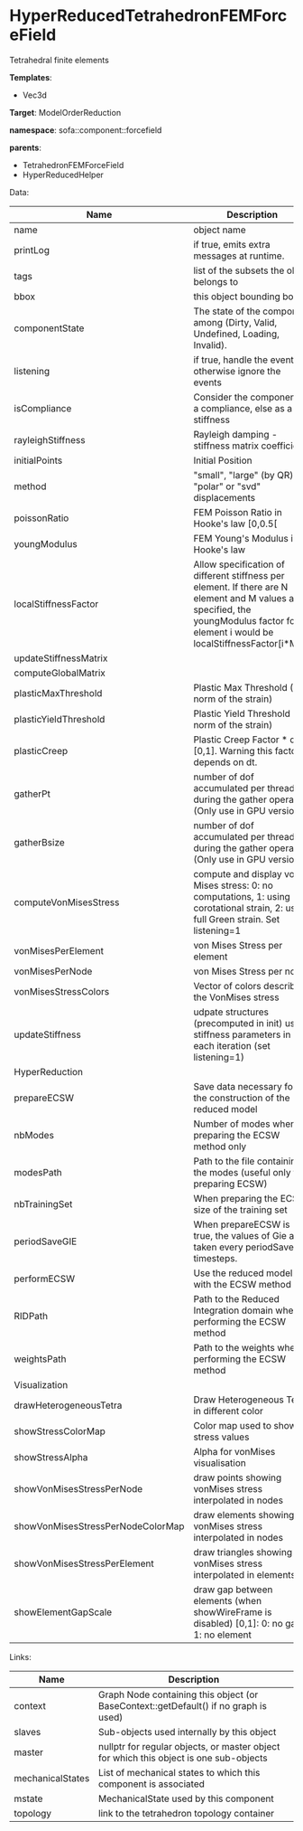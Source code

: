 # HyperReducedTetrahedronFEMForceField

Tetrahedral finite elements


__Templates__:

- Vec3d

__Target__: ModelOrderReduction

__namespace__: sofa::component::forcefield

__parents__: 

- TetrahedronFEMForceField
- HyperReducedHelper

Data: 

<table>
<thead>
    <tr>
        <th>Name</th>
        <th>Description</th>
        <th>Default value</th>
    </tr>
</thead>
<tbody>
	<tr>
		<td>name</td>
		<td>
object name
</td>
		<td>unnamed</td>
	</tr>
	<tr>
		<td>printLog</td>
		<td>
if true, emits extra messages at runtime.
</td>
		<td>0</td>
	</tr>
	<tr>
		<td>tags</td>
		<td>
list of the subsets the objet belongs to
</td>
		<td></td>
	</tr>
	<tr>
		<td>bbox</td>
		<td>
this object bounding box
</td>
		<td></td>
	</tr>
	<tr>
		<td>componentState</td>
		<td>
The state of the component among (Dirty, Valid, Undefined, Loading, Invalid).
</td>
		<td>Undefined</td>
	</tr>
	<tr>
		<td>listening</td>
		<td>
if true, handle the events, otherwise ignore the events
</td>
		<td>0</td>
	</tr>
	<tr>
		<td>isCompliance</td>
		<td>
Consider the component as a compliance, else as a stiffness
</td>
		<td>0</td>
	</tr>
	<tr>
		<td>rayleighStiffness</td>
		<td>
Rayleigh damping - stiffness matrix coefficient
</td>
		<td>0</td>
	</tr>
	<tr>
		<td>initialPoints</td>
		<td>
Initial Position
</td>
		<td></td>
	</tr>
	<tr>
		<td>method</td>
		<td>
"small", "large" (by QR), "polar" or "svd" displacements
</td>
		<td>large</td>
	</tr>
	<tr>
		<td>poissonRatio</td>
		<td>
FEM Poisson Ratio in Hooke's law [0,0.5[
</td>
		<td>0.45</td>
	</tr>
	<tr>
		<td>youngModulus</td>
		<td>
FEM Young's Modulus in Hooke's law
</td>
		<td></td>
	</tr>
	<tr>
		<td>localStiffnessFactor</td>
		<td>
Allow specification of different stiffness per element. If there are N element and M values are specified, the youngModulus factor for element i would be localStiffnessFactor[i*M/N]
</td>
		<td></td>
	</tr>
	<tr>
		<td>updateStiffnessMatrix</td>
		<td>

</td>
		<td>0</td>
	</tr>
	<tr>
		<td>computeGlobalMatrix</td>
		<td>

</td>
		<td>0</td>
	</tr>
	<tr>
		<td>plasticMaxThreshold</td>
		<td>
Plastic Max Threshold (2-norm of the strain)
</td>
		<td>0</td>
	</tr>
	<tr>
		<td>plasticYieldThreshold</td>
		<td>
Plastic Yield Threshold (2-norm of the strain)
</td>
		<td>0.0001</td>
	</tr>
	<tr>
		<td>plasticCreep</td>
		<td>
Plastic Creep Factor * dt [0,1]. Warning this factor depends on dt.
</td>
		<td>0.9</td>
	</tr>
	<tr>
		<td>gatherPt</td>
		<td>
number of dof accumulated per threads during the gather operation (Only use in GPU version)
</td>
		<td></td>
	</tr>
	<tr>
		<td>gatherBsize</td>
		<td>
number of dof accumulated per threads during the gather operation (Only use in GPU version)
</td>
		<td></td>
	</tr>
	<tr>
		<td>computeVonMisesStress</td>
		<td>
compute and display von Mises stress: 0: no computations, 1: using corotational strain, 2: using full Green strain. Set listening=1
</td>
		<td>0</td>
	</tr>
	<tr>
		<td>vonMisesPerElement</td>
		<td>
von Mises Stress per element
</td>
		<td></td>
	</tr>
	<tr>
		<td>vonMisesPerNode</td>
		<td>
von Mises Stress per node
</td>
		<td></td>
	</tr>
	<tr>
		<td>vonMisesStressColors</td>
		<td>
Vector of colors describing the VonMises stress
</td>
		<td></td>
	</tr>
	<tr>
		<td>updateStiffness</td>
		<td>
udpate structures (precomputed in init) using stiffness parameters in each iteration (set listening=1)
</td>
		<td>0</td>
	</tr>
	<tr>
		<td colspan="3">HyperReduction</td>
	</tr>
	<tr>
		<td>prepareECSW</td>
		<td>
Save data necessary for the construction of the reduced model
</td>
		<td>0</td>
	</tr>
	<tr>
		<td>nbModes</td>
		<td>
Number of modes when preparing the ECSW method only
</td>
		<td>3</td>
	</tr>
	<tr>
		<td>modesPath</td>
		<td>
Path to the file containing the modes (useful only for preparing ECSW)
</td>
		<td>modes.txt</td>
	</tr>
	<tr>
		<td>nbTrainingSet</td>
		<td>
When preparing the ECSW, size of the training set
</td>
		<td>40</td>
	</tr>
	<tr>
		<td>periodSaveGIE</td>
		<td>
When prepareECSW is true, the values of Gie are taken every periodSaveGIE timesteps.
</td>
		<td>5</td>
	</tr>
	<tr>
		<td>performECSW</td>
		<td>
Use the reduced model with the ECSW method
</td>
		<td>0</td>
	</tr>
	<tr>
		<td>RIDPath</td>
		<td>
Path to the Reduced Integration domain when performing the ECSW method
</td>
		<td>reducedIntegrationDomain.txt</td>
	</tr>
	<tr>
		<td>weightsPath</td>
		<td>
Path to the weights when performing the ECSW method
</td>
		<td>weights.txt</td>
	</tr>
	<tr>
		<td colspan="3">Visualization</td>
	</tr>
	<tr>
		<td>drawHeterogeneousTetra</td>
		<td>
Draw Heterogeneous Tetra in different color
</td>
		<td>0</td>
	</tr>
	<tr>
		<td>showStressColorMap</td>
		<td>
Color map used to show stress values
</td>
		<td>Blue to Red</td>
	</tr>
	<tr>
		<td>showStressAlpha</td>
		<td>
Alpha for vonMises visualisation
</td>
		<td>1</td>
	</tr>
	<tr>
		<td>showVonMisesStressPerNode</td>
		<td>
draw points showing vonMises stress interpolated in nodes
</td>
		<td>0</td>
	</tr>
	<tr>
		<td>showVonMisesStressPerNodeColorMap</td>
		<td>
draw elements showing vonMises stress interpolated in nodes
</td>
		<td>0</td>
	</tr>
	<tr>
		<td>showVonMisesStressPerElement</td>
		<td>
draw triangles showing vonMises stress interpolated in elements
</td>
		<td>0</td>
	</tr>
	<tr>
		<td>showElementGapScale</td>
		<td>
draw gap between elements (when showWireFrame is disabled) [0,1]: 0: no gap, 1: no element
</td>
		<td>0.333</td>
	</tr>

</tbody>
</table>

Links: 

| Name | Description |
| ---- | ----------- |
|context|Graph Node containing this object (or BaseContext::getDefault() if no graph is used)|
|slaves|Sub-objects used internally by this object|
|master|nullptr for regular objects, or master object for which this object is one sub-objects|
|mechanicalStates|List of mechanical states to which this component is associated|
|mstate|MechanicalState used by this component|
|topology|link to the tetrahedron topology container|



